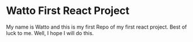# Watto First React Project
My name is Watto and this is my first Repo of my first react project.
Best of luck to me.
Well, I hope I will do this.
